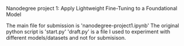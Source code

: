 Nanodegree project 1: Apply Lightweight Fine-Tuning to a Foundational Model

The main file for submission is 'nanodegree-project1.ipynb'
The original python script is 'start.py'
'draft.py' is a file I used to experiment with different models/datasets and not for submisison. 

